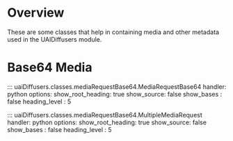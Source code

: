 
# Overview
These are some classes that help in containing media and other metadata used in the UAIDiffusers module.


# Base64 Media
::: uaiDiffusers.classes.mediaRequestBase64.MediaRequestBase64
    handler: python
    options:
      show_root_heading: true
      show_source: false
      show_bases : false
      heading_level : 5

::: uaiDiffusers.classes.mediaRequestBase64.MultipleMediaRequest
    handler: python
    options:
      show_root_heading: true
      show_source: false
      show_bases : false
      heading_level : 5